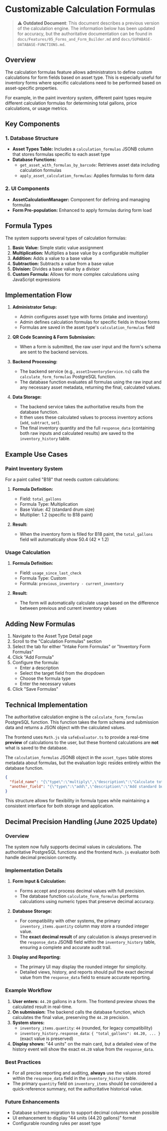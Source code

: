# Customizable Calculation Formulas

> ⚠️ **Outdated Document**: This document describes a previous version of the calculation engine. The information below has been updated for accuracy, but the authoritative documentation can be found in `docs/Features/05_Forms_and_Form_Builder.md` and `docs/SUPABASE-DATABASE-FUNCTIONS.md`.

## Overview

The calculation formulas feature allows administrators to define custom calculations for form fields based on asset type. This is especially useful for inventory forms where specific calculations need to be performed based on asset-specific properties.

For example, in the paint inventory system, different paint types require different calculation formulas for determining total gallons, price calculations, or usage metrics.

## Key Components

### 1. Database Structure

- **Asset Types Table:** Includes a `calculation_formulas` JSONB column that stores formulas specific to each asset type
- **Database Functions:**
  - `get_asset_with_formulas_by_barcode`: Retrieves asset data including calculation formulas
  - `apply_asset_calculation_formulas`: Applies formulas to form data

### 2. UI Components

- **AssetCalculationManager:** Component for defining and managing formulas
- **Form Pre-population:** Enhanced to apply formulas during form load

## Formula Types

The system supports several types of calculation formulas:

1. **Basic Value:** Simple static value assignment
2. **Multiplication:** Multiplies a base value by a configurable multiplier
3. **Addition:** Adds a value to a base value
4. **Subtraction:** Subtracts a value from a base value
5. **Division:** Divides a base value by a divisor
6. **Custom Formula:** Allows for more complex calculations using JavaScript expressions

## Implementation Flow

1. **Administrator Setup:**
   - Admin configures asset type with forms (intake and inventory)
   - Admin defines calculation formulas for specific fields in those forms
   - Formulas are saved in the asset type's `calculation_formulas` field

2.  **QR Code Scanning & Form Submission:**
    - When a form is submitted, the raw user input and the form's schema are sent to the backend services.

3.  **Backend Processing:**
    - The backend service (e.g., `assetInventoryService.ts`) calls the `calculate_form_formulas` PostgreSQL function.
    - The database function evaluates all formulas using the raw input and any necessary asset metadata, returning the final, calculated values.

4.  **Data Storage:**
    - The backend service takes the authoritative results from the database function.
    - It then uses these calculated values to process inventory actions (`add`, `subtract`, `set`).
    - The final inventory quantity and the full `response_data` (containing both raw inputs and calculated results) are saved to the `inventory_history` table.

## Example Use Cases

### Paint Inventory System

For a paint called "B18" that needs custom calculations:

1. **Formula Definition:**
   - Field: `total_gallons`
   - Formula Type: Multiplication
   - Base Value: 42 (standard drum size)
   - Multiplier: 1.2 (specific to B18 paint)

2. **Result:**
   - When the inventory form is filled for B18 paint, the `total_gallons` field will automatically show 50.4 (42 × 1.2)

### Usage Calculation

1. **Formula Definition:**
   - Field: `usage_since_last_check`
   - Formula Type: Custom
   - Formula: `previous_inventory - current_inventory`

2. **Result:**
   - The form will automatically calculate usage based on the difference between previous and current inventory values

## Adding New Formulas

1. Navigate to the Asset Type Detail page
2. Scroll to the "Calculation Formulas" section
3. Select the tab for either "Intake Form Formulas" or "Inventory Form Formulas"
4. Click "Add Formula"
5. Configure the formula:
   - Enter a description
   - Select the target field from the dropdown
   - Choose the formula type
   - Enter the necessary values
6. Click "Save Formulas"

## Technical Implementation

The authoritative calculation engine is the `calculate_form_formulas` PostgreSQL function. This function takes the form schema and submission data and returns a JSON object with the calculated values.

The frontend uses `Math.js` via `safeEvaluator.ts` to provide a real-time **preview** of calculations to the user, but these frontend calculations are **not** what is saved to the database.

The `calculation_formulas` JSONB object in the `asset_types` table stores metadata about formulas, but the evaluation logic resides entirely within the database function.

```json
{
  "field_name": "{\"type\":\"multiply\",\"description\":\"Calculate total gallons\",\"baseValue\":42,\"multiplier\":1.2}",
  "another_field": "{\"type\":\"add\",\"description\":\"Add standard buffer\",\"baseValue\":100,\"addend\":10}"
}
```

This structure allows for flexibility in formula types while maintaining a consistent interface for both storage and application.

## Decimal Precision Handling (June 2025 Update)

### Overview

The system now fully supports decimal values in calculations. The authoritative PostgreSQL functions and the frontend `Math.js` evaluator both handle decimal precision correctly.

### Implementation Details

1.  **Form Input & Calculation:**
    - Forms accept and process decimal values with full precision.
    - The database function `calculate_form_formulas` performs calculations using numeric types that preserve decimal accuracy.

2.  **Database Storage:**
    - For compatibility with other systems, the primary `inventory_items.quantity` column may store a rounded integer value.
    - The **exact decimal result** of any calculation is always preserved in the `response_data` JSONB field within the `inventory_history` table, ensuring a complete and accurate audit trail.

3.  **Display and Reporting:**
    - The primary UI may display the rounded integer for simplicity.
    - Detailed views, history, and reports should pull the exact decimal value from the `response_data` field to ensure accurate reporting.

### Example Workflow

1.  **User enters:** `44.20` gallons in a form. The frontend preview shows the calculated result in real-time.
2.  **On submission:** The backend calls the database function, which calculates the final value, preserving the `44.20` precision.
3.  **System stores:**
    - `inventory_items.quantity`: `44` (rounded, for legacy compatibility)
    - `inventory_history.response_data`: `{ "total_gallons": 44.20, ... }` (exact value is preserved)
4.  **Display shows:** "44 units" on the main card, but a detailed view of the history event will show the exact `44.20` value from the `response_data`.

### Best Practices

- For all precise reporting and auditing, **always** use the values stored within the `response_data` field in the `inventory_history` table.
- The primary `quantity` field on `inventory_items` should be considered a quick-reference summary, not the authoritative historical value.

### Future Enhancements

- Database schema migration to support decimal columns when possible
- UI enhancement to display "44 units (44.20 gallons)" format
- Configurable rounding rules per asset type 